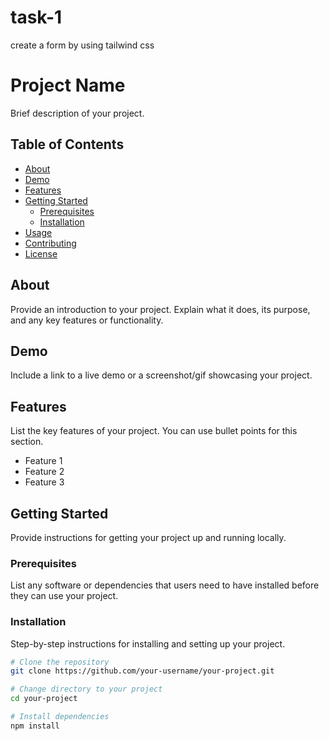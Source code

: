 # task-1
create a form by  using tailwind css
# Project Name

Brief description of your project.

## Table of Contents

- [About](#about)
- [Demo](#demo)
- [Features](#features)
- [Getting Started](#getting-started)
  - [Prerequisites](#prerequisites)
  - [Installation](#installation)
- [Usage](#usage)
- [Contributing](#contributing)
- [License](#license)

## About

Provide an introduction to your project. Explain what it does, its purpose, and any key features or functionality.

## Demo

Include a link to a live demo or a screenshot/gif showcasing your project.

## Features

List the key features of your project. You can use bullet points for this section.

- Feature 1
- Feature 2
- Feature 3

## Getting Started

Provide instructions for getting your project up and running locally.

### Prerequisites

List any software or dependencies that users need to have installed before they can use your project.

### Installation

Step-by-step instructions for installing and setting up your project.

```bash
# Clone the repository
git clone https://github.com/your-username/your-project.git

# Change directory to your project
cd your-project

# Install dependencies
npm install

